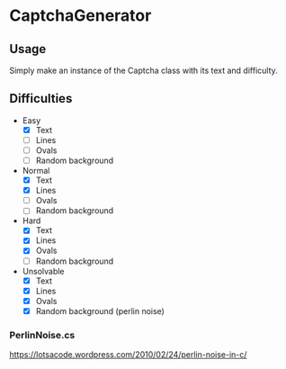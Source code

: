 # CaptchaGenerator

## Usage
Simply make an instance of the Captcha class with its text and difficulty.

## Difficulties
- Easy
  - [x] Text
  - [ ] Lines
  - [ ] Ovals
  - [ ] Random background
- Normal
  - [x] Text
  - [x] Lines
  - [ ] Ovals
  - [ ] Random background
- Hard
  - [x] Text
  - [x] Lines
  - [x] Ovals
  - [ ] Random background
- Unsolvable
  - [x] Text
  - [x] Lines
  - [x] Ovals
  - [x] Random background (perlin noise)

### PerlinNoise.cs
https://lotsacode.wordpress.com/2010/02/24/perlin-noise-in-c/
